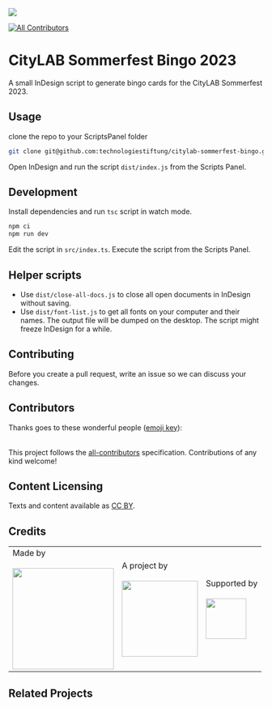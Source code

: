 ![](https://img.shields.io/badge/Built%20with%20%E2%9D%A4%EF%B8%8F-at%20Technologiestiftung%20Berlin-blue)

<!-- ALL-CONTRIBUTORS-BADGE:START - Do not remove or modify this section -->

[![All Contributors](https://img.shields.io/badge/all_contributors-0-orange.svg?style=flat-square)](#contributors-)

<!-- ALL-CONTRIBUTORS-BADGE:END -->

# CityLAB Sommerfest Bingo 2023

A small InDesign script to generate bingo cards for the CityLAB Sommerfest 2023.

## Usage

clone the repo to your ScriptsPanel folder

```bash
git clone git@github.com:technologiestiftung/citylab-sommerfest-bingo.git "~/Library/Preferences/Adobe InDesign/Version 18.0/en_US/Scripts/Scripts Panel/citylab-sommerfest-bingo"
```

Open InDesign and run the script `dist/index.js` from the Scripts Panel.

## Development

Install dependencies and run `tsc` script in watch mode.

```bash
npm ci
npm run dev
```

Edit the script in `src/index.ts`. Execute the script from the Scripts Panel.

## Helper scripts

- Use `dist/close-all-docs.js` to close all open documents in InDesign without saving.
- Use `dist/font-list.js` to get all fonts on your computer and their names. The output file will be dumped on the desktop. The script might freeze InDesign for a while.

## Contributing

Before you create a pull request, write an issue so we can discuss your changes.

## Contributors

Thanks goes to these wonderful people ([emoji key](https://allcontributors.org/docs/en/emoji-key)):

<!-- ALL-CONTRIBUTORS-LIST:START - Do not remove or modify this section -->
<!-- prettier-ignore-start -->
<!-- markdownlint-disable -->
<table>
  <tr>
  </tr>
</table>

<!-- markdownlint-restore -->
<!-- prettier-ignore-end -->

<!-- ALL-CONTRIBUTORS-LIST:END -->

This project follows the [all-contributors](https://github.com/all-contributors/all-contributors) specification. Contributions of any kind welcome!

## Content Licensing

Texts and content available as [CC BY](https://creativecommons.org/licenses/by/3.0/de/).

## Credits

<table>
  <tr>
    <td>
      Made by <a href="https://citylab-berlin.org/de/start/">
        <br />
        <br />
        <img width="200" src="https://citylab-berlin.org/wp-content/uploads/2021/05/citylab-logo.svg" />
      </a>
    </td>
    <td>
      A project by <a href="https://www.technologiestiftung-berlin.de/">
        <br />
        <br />
        <img width="150" src="https://citylab-berlin.org/wp-content/uploads/2021/05/tsb.svg" />
      </a>
    </td>
    <td>
      Supported by <a href="https://www.berlin.de/rbmskzl/">
        <br />
        <br />
        <img width="80" src="https://citylab-berlin.org/wp-content/uploads/2021/12/B_RBmin_Skzl_Logo_DE_V_PT_RGB-300x200.png" />
      </a>
    </td>
  </tr>
</table>

## Related Projects
